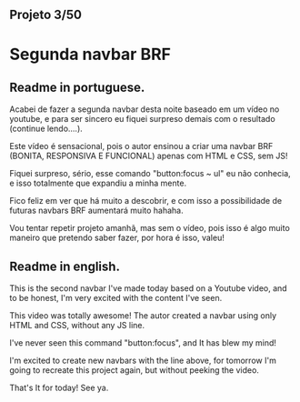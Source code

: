 ## Projeto 3/50

# Segunda navbar BRF

## Readme in portuguese.

Acabei de fazer a segunda navbar desta noite baseado em um vídeo no youtube, e para ser sincero eu fiquei surpreso demais com o resultado (continue lendo....).

Este vídeo é sensacional, pois o autor ensinou a criar uma navbar BRF (BONITA, RESPONSIVA E FUNCIONAL) apenas com HTML e CSS, sem JS!

Fiquei surpreso, sério, esse comando "button:focus ~ ul" eu não conhecia, e isso totalmente que expandiu a minha mente.

Fico feliz em ver que há muito a descobrir, e com isso a possibilidade de futuras navbars BRF aumentará muito hahaha.

Vou tentar repetir projeto amanhã, mas sem o vídeo, pois isso é algo muito maneiro que pretendo saber fazer, por hora é isso, valeu!

## Readme in english.

This is the second navbar I've made today based on a Youtube video, and to be honest, I'm very excited with the content I've seen.

This video was totally awesome! The autor created a navbar using only HTML and CSS, without any JS line.

I've never seen this command "button:focus", and It has blew my mind!

I'm excited to create new navbars with the line above, for tomorrow I'm going to recreate this project again, but without peeking the video.

That's It for today! See ya.